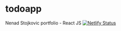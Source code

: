 # todoapp
Nenad Stojkovic portfolio - React JS
[![Netlify Status](https://api.netlify.com/api/v1/badges/81c530a6-933d-40b7-bf92-412a22deafe6/deploy-status)](https://app.netlify.com/sites/nsportfolio-recipeapp/deploys)

